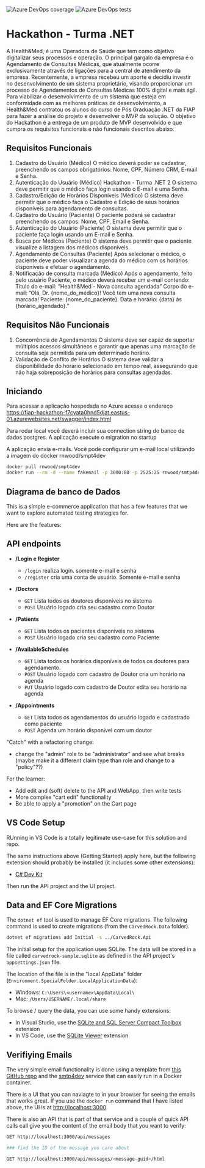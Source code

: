 ![Azure DevOps coverage](https://img.shields.io/azure-devops/coverage/dcvieira0044/automation-testing-strategies-aspnet/29) ![Azure DevOps tests](https://img.shields.io/azure-devops/tests/dcvieira0044/automation-testing-strategies-aspnet/29)


# Hackathon - Turma .NET
A Health&Med, é uma Operadora de Saúde que tem como objetivo digitalizar seus processos e operação. O principal gargalo da empresa é o Agendamento de
Consultas Médicas, que atualmente ocorre exclusivamente através de ligações para a central de atendimento da empresa.
Recentemente, a empresa recebeu um aporte e decidiu investir no
desenvolvimento de um sistema proprietário, visando proporcionar um processo
de Agendamentos de Consultas Médicas 100% digital e mais ágil.
Para viabilizar o desenvolvimento de um sistema que esteja em conformidade
com as melhores práticas de desenvolvimento, a Health&Med contratou os alunos
do curso de Pós Graduação .NET da FIAP para fazer a análise do projeto e
desenvolver o MVP da solução.
O objetivo do Hackathon é a entrega de um produto de MVP desenvolvido e que
cumpra os requisitos funcionais e não funcionais descritos abaixo.

## Requisitos Funcionais 

1. Cadastro do Usuário (Médico)
O médico deverá poder se cadastrar, preenchendo os campos
obrigatórios: Nome, CPF, Número CRM, E-mail e Senha.
2. Autenticação do Usuário (Médico)
Hackathon - Turma .NET 2
O sistema deve permitir que o médico faça login usando o E-mail e uma
Senha.
3. Cadastro/Edição de Horários Disponíveis (Médico)
O sistema deve permitir que o médico faça o Cadastro e Edição de seus
horários disponíveis para agendamento de consultas.
4. Cadastro do Usuário (Paciente)
O paciente poderá se cadastrar preenchendo os campos: Nome, CPF, Email
e Senha.
5. Autenticação do Usuário (Paciente)
O sistema deve permitir que o paciente faça login usando um E-mail e
Senha.
6. Busca por Médicos (Paciente)
O sistema deve permitir que o paciente visualize a listagem dos médicos
disponíveis.
7. Agendamento de Consultas (Paciente)
Após selecionar o médico, o paciente deve poder visualizar a agenda do
médico com os horários disponíveis e efetuar o agendamento.
8. Notificação de consulta marcada (Médico)
Após o agendamento, feito pelo usuário Paciente, o médico deverá
receber um e-mail contendo:
Título do e-mail:
”Health&Med - Nova consulta agendada”
Corpo do e-mail:
”Olá, Dr. {nome_do_médico}!
Você tem uma nova consulta marcada!
Paciente: {nome_do_paciente}.
Data e horário: {data} às {horário_agendado}.”

## Requisitos Não Funcionais
1. Concorrência de Agendamentos
O sistema deve ser capaz de suportar múltiplos acessos simultâneos e
garantir que apenas uma marcação de consulta seja permitida para um
determinado horário.
2. Validação de Conflito de Horários
O sistema deve validar a disponibilidade do horário selecionado em tempo
real, assegurando que não haja sobreposição de horários para consultas
agendadas.

## Iniciando

Para acessar a aplicação hospedada no Azure acesse o  endereço https://fiap-hackathon-f7cyata0hnd5djat.eastus-01.azurewebsites.net/swagger/index.html

Para rodar local você deverá incluir sua connection string do banco de dados postgres. A aplicação execute o migration no startup

A aplicação envia e-mails. Você pode configurar um e-mail local utilizando a imagem do docker rnwood/smpt4dev

```bash
docker pull rnwood/smpt4dev
docker run --rm -d --name fakemail -p 3000:80 -p 2525:25 rnwood/smtp4dev

```


## Diagrama de banco de Dados

This is a simple e-commerce application that has a few features
that we want to explore automated testing strategies for.

Here are the features:

## API endpoints

- **/Login e Register**
  - `/login` realiza login. somente e-mail e senha
  - `/register` cria uma conta de usuário. Somente e-mail e senha

- **/Doctors**
  - `GET` Lista todos os doutores disponíveis no sistema
  - `POST` Usuário logado cria seu cadastro como Doutor

- **/Patients**
  - `GET` Lista todos os pacientes  disponíveis no sistema
  - `POST` Usuário logado cria seu cadastro como Paciente

- **/AvailableSchedules**
  - `GET` Lista todos os horários disponíveis de todos os doutores para agendamento. 
  - `POST` Usuário logado com cadastro de Doutor cria um horário na agenda
  - `PUT` Usuário logado com cadastro de Doutor edita seu horário na agenda

- **/Appointments**
  - `GET` Lista todos os agendamentos do usuário logado e cadastrado como paciente
  - `POST` Agenda um horário disponível com um doutor

"Catch" with a refactoring change:

- change the "admin" role to be "administrator" and see what breaks
(maybe make it a different claim type than role and change to a "policy"??)

For the learner:

- Add edit and (soft) delete to the API and WebApp, then write tests
- More complex "cart edit" functionality
- Be able to apply a "promotion" on the Cart page

## VS Code Setup

RUnning in VS Code is a totally legitimate use-case for this solution and
repo.

The same instructions above (Getting Started) apply here, but the following
extension should probably be installed (it includes some other extensions):

- [C# Dev Kit](https://marketplace.visualstudio.com/items?itemName=ms-dotnettools.csdevkit)

Then run the API project and the UI project.

## Data and EF Core Migrations

The `dotnet ef` tool is used to manage EF Core migrations.  The following command is used to create migrations (from the `CarvedRock.Data` folder).

```bash
dotnet ef migrations add Initial -s ../CarvedRock.Api
```

The initial setup for the application uses SQLite.
The data will be stored in a file called `carvedrock-sample.sqlite` as
defined in the API project's `appsettings.json` file.

The location of the file is in the "local AppData" folder (`Environment.SpecialFolder.LocalApplicationData`):

- Windows: `C:\Users\<username>\AppData\Local\`
- Mac: `/Users/USERNAME/.local/share`

To browse / query the data, you can use some handy extensions:

- In Visual Studio, use the [SQLite and SQL Server Compact Toolbox](https://marketplace.visualstudio.com/items?itemName=ErikEJ.SQLServerCompactSQLiteToolbox) extension
- In VS Code, use the [SQLite Viewer](https://marketplace.visualstudio.com/items?itemName=qwtel.sqlite-viewer) extension

## Verifiying Emails

The very simple email functionality is done using a template
from [this GitHub repo](https://github.com/leemunroe/responsive-html-email-template)
and the [smtp4dev](https://github.com/rnwood/smtp4dev)
service that can easily run in a Docker container.

There is a UI that you can naviagte to in your browser for
seeing the emails that works great.  If you use the `docker run` command
that I have listed above, the UI is at
[http://localhost:3000](http://localhost:3000).

There is also an API that is part of that service and a couple of quick
API calls call give you the content of the email body that you
want to verify:

```bash
GET http://localhost:3000/api/messages

### find the ID of the message you care about

GET http://localhost:3000/api/messages/<message-guid>/html
```
